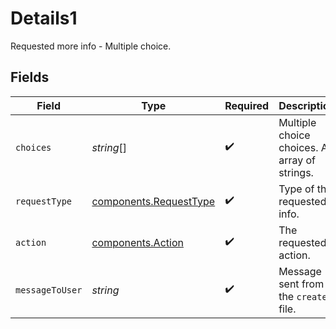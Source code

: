 # Details1

Requested more info - Multiple choice.


## Fields

| Field                                                            | Type                                                             | Required                                                         | Description                                                      |
| ---------------------------------------------------------------- | ---------------------------------------------------------------- | ---------------------------------------------------------------- | ---------------------------------------------------------------- |
| `choices`                                                        | *string*[]                                                       | :heavy_check_mark:                                               | Multiple choice choices. An array of strings.                    |
| `requestType`                                                    | [components.RequestType](../../models/components/requesttype.md) | :heavy_check_mark:                                               | Type of the requested info.                                      |
| `action`                                                         | [components.Action](../../models/components/action.md)           | :heavy_check_mark:                                               | The requested action.                                            |
| `messageToUser`                                                  | *string*                                                         | :heavy_check_mark:                                               | Message sent from the `create` file.                             |